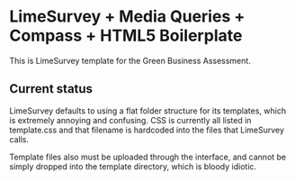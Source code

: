 # LimeSurvey + Media Queries + Compass + HTML5 Boilerplate

This is LimeSurvey template for the Green Business Assessment.

## Current status

LimeSurvey defaults to using a flat folder structure for its templates, which is extremely annoying and confusing. CSS is currently all listed in template.css and that filename is hardcoded into the files that LimeSurvey calls.

Template files also must be uploaded through the interface, and cannot be simply dropped into the template directory, which is bloody idiotic.